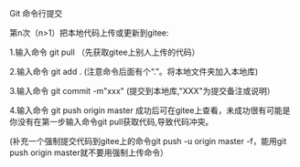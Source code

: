 Git 命令行提交

第n次（n>1）把本地代码上传或更新到gitee:

1.输入命令  git pull                 （先获取gitee上别人上传的代码）

2.输入命令  git add .                 (注意命令后面有个“.”。将本地文件夹加入本地库)

3.输入命令  git commit -m"xxx"        (提交到本地库,"XXX"为提交备注或说明）

4.输入命令  git push origin master    成功后可在gitee上查看，未成功很有可能是你没有在第一步输入命令git pull获取代码,导致代码冲突。

(补充一个强制提交代码到gitee上的命令git push -u origin master -f，能用git push origin master就不要用强制上传命令）
